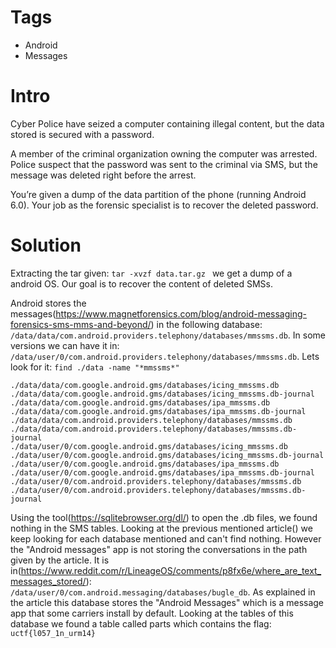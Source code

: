 # Tags
- Android
- Messages

# Intro

Cyber Police have seized a computer containing illegal content, but the data stored is secured with a password.

A member of the criminal organization owning the computer was arrested. Police suspect that the password was sent to the criminal via SMS, but the message was deleted right before the arrest.

You’re given a dump of the data partition of the phone (running Android 6.0). Your job as the forensic specialist is to recover the deleted password.

# Solution

Extracting the tar given: `tar -xvzf data.tar.gz ` we get a dump of a android OS.
Our goal is to recover the content of deleted SMSs.

Android stores the messages(https://www.magnetforensics.com/blog/android-messaging-forensics-sms-mms-and-beyond/) in the following database: `/data/data/com.android.providers.telephony/databases/mmssms.db`. 
In some versions we can have it in: `/data/user/0/com.android.providers.telephony/databases/mmssms.db`. 
Lets look for it: `find ./data -name "*mmssms*"`

```
./data/data/com.google.android.gms/databases/icing_mmssms.db
./data/data/com.google.android.gms/databases/icing_mmssms.db-journal
./data/data/com.google.android.gms/databases/ipa_mmssms.db
./data/data/com.google.android.gms/databases/ipa_mmssms.db-journal
./data/data/com.android.providers.telephony/databases/mmssms.db
./data/data/com.android.providers.telephony/databases/mmssms.db-journal
./data/user/0/com.google.android.gms/databases/icing_mmssms.db
./data/user/0/com.google.android.gms/databases/icing_mmssms.db-journal
./data/user/0/com.google.android.gms/databases/ipa_mmssms.db
./data/user/0/com.google.android.gms/databases/ipa_mmssms.db-journal
./data/user/0/com.android.providers.telephony/databases/mmssms.db
./data/user/0/com.android.providers.telephony/databases/mmssms.db-journal
```

Using the tool(https://sqlitebrowser.org/dl/) to open the .db files, we found nothing in the SMS tables. 
Looking at the previous mentioned article() we keep looking for each database mentioned and can't find nothing.
However the "Android messages" app is not storing the conversations in the path given by the article. It is in(https://www.reddit.com/r/LineageOS/comments/p8fx6e/where_are_text_messages_stored/): `/data/user/0/com.android.messaging/databases/bugle_db`. As explained in the article this database stores the "Android Messages" which is a message app that some carriers install by default.
Looking at the tables of this database we found a table called parts which contains the flag: `uctf{l057_1n_urm14}`